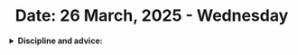 <h1 style="text-align: center;">Date: 26 March, 2025 - Wednesday</h1>

<details>
    <summary>
        <strong>Discipline and advice:</strong>
    </summary>
    <ul>
        <li>Foundation make a strong and solid.</li>
        <li>Data Structure and Algorithm must be understand and 100% complete.</li>
        <li>Capable for any problem and solve any problems.</li>
        <li>Focused on and consistence to roadmap on Software Engineers path.</li>
        <li>Compromise and sacrifice a time wasting.</li>
        <li>Struggle for a best programmer or software engineer.</li>
        <li>Focus perfection and time management.</li>
        <li>Daily task to daily finished.</li>
        <li>Hard work, practice, practice and more than practice.</li>
    <ul>
</details>